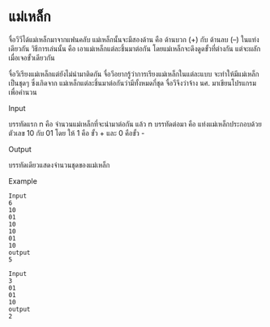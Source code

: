 # แม่เหล็ก

จื่อวีวีได้แม่เหล็กมาจากแฟนคลับ แม่เหล็กนั้นจะมีสองด้าน คือ ด้านบวก (+) กับ ด้านลบ (–) ในแท่งเดียวกัน วิธีการเล่นนั้น คือ เอาแม่เหล็กแต่ละชิ้นมาต่อกัน โดยแม่เหล็กจะดึงดูดขั้วที่ต่างกัน แต่จะผลักเมื่อเจอขั้วเดียวกัน

จื่อวีเรียงแม่เหล็กแต่ยังไม่นํามาติดกัน จื่อวีอยากรู้ว่าการเรียงแม่เหล็กในแต่ละแบบ จะทําให้มีแม่เหล็กเป็นชุดๆ ซึ่งเกิดจาก แม่เหล็กแต่ละชิ้นมาต่อกันว่ามีทั้งหมดกี่ชุด จื่อวีจึงว่าจ้าง นศ. มาเขียนโปรแกรมเพื่อคํานวน

Input

บรรทัดแรก n คือ จํานวนแม่เหล็กที่จะนํามาต่อกัน แล้ว n บรรทัดต่อมา คือ แท่งแม่เหล็กประกอบด้วยตัวเลข 10 กับ 01 โดย ให้ 1 คือ ขั้ว + และ 0 คือขั้ว -

Output

บรรทัดเดียวแสดงจํานวนชุดของแม่เหล็ก


Example

```
Input
6
10
01
10
10
01
10
output
5
```
```
Input
3
01
01
10
output
2
```
